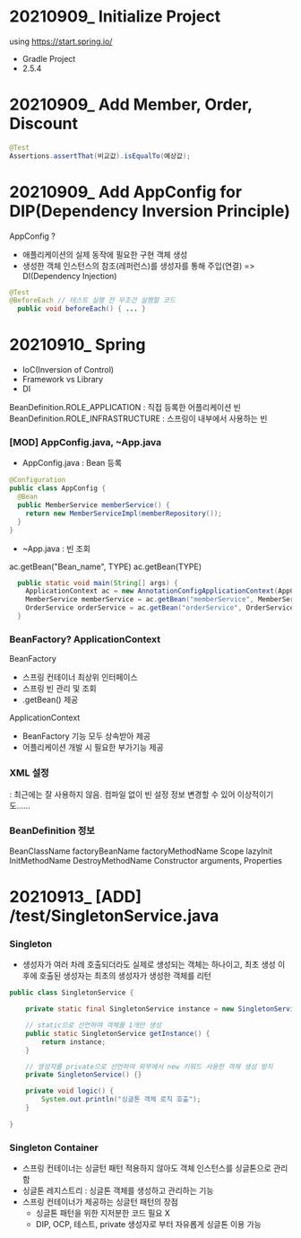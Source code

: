 # 20210909_ Initialize Project
using https://start.spring.io/
- Gradle Project
- 2.5.4

# 20210909_ Add Member, Order, Discount 

```java
@Test
Assertions.assertThat(비교값).isEqualTo(예상값);
```

# 20210909_ Add AppConfig for DIP(Dependency Inversion Principle)
AppConfig ?
- 애플리케이션의 실제 동작에 필요한 구현 객체 생성
- 생성한 객체 인스턴스의 참조(레퍼런스)를 생성자를 통해 주입(연결) => DI(Dependency Injection)

```java
@Test
@BeforeEach // 테스트 실행 전 무조건 실행할 코드
  public void beforeEach() { ... } 
```

# 20210910_ Spring
- IoC(Inversion of Control)
- Framework vs Library
- DI

BeanDefinition.ROLE_APPLICATION : 직접 등록한 어플리케이션 빈
BeanDefinition.ROLE_INFRASTRUCTURE : 스프링이 내부에서 사용하는 빈

### [MOD] AppConfig.java, ~App.java

- AppConfig.java : Bean  등록

```java
@Configuration 
public class AppConfig {
  @Bean
  public MemberService memberService() {
    return new MemberServiceImpl(memberRepository());
  }
}
```
- ~App.java : 빈 조회

ac.getBean("Bean_name", TYPE)
ac.getBean(TYPE)

```java
  public static void main(String[] args) {
    ApplicationContext ac = new AnnotationConfigApplicationContext(AppConfig.class);
    MemberService memberService = ac.getBean("memberService", MemberService.class);
    OrderService orderService = ac.getBean("orderService", OrderService.class);
  }
```

### BeanFactory? ApplicationContext

BeanFactory

- 스프링 컨테이너 최상위 인터페이스
- 스프링 빈 관리 및 조회
- .getBean() 제공

ApplicationContext

- BeanFactory 기능 모두 상속받아 제공
- 어플리케이션 개발 시 필요한 부가기능 제공

### XML 설정
: 최근에는 잘 사용하지 않음. 컴파일 없이 빈 설정 정보 변경할 수 있어 이상적이기도......

### BeanDefinition 정보

BeanClassName
factoryBeanName
factoryMethodName
Scope
lazyInit
InitMethodName
DestroyMethodName
Constructor arguments, Properties

# 20210913_ [ADD] /test/SingletonService.java
### Singleton
- 생성자가 여러 차례 호출되더라도 실제로 생성되는 객체는 하나이고, 최초 생성 이후에 호출된 생성자는 최초의 생성자가 생성한 객체를 리턴

````java
public class SingletonService {

    private static final SingletonService instance = new SingletonService();

    // static으로 선언하여 객체를 1개만 생성
    public static SingletonService getInstance() {
        return instance;
    }

    // 생성자를 private으로 선언하여 외부에서 new 키워드 사용한 객체 생성 방지
    private SingletonService() {}

    private void logic() {
        System.out.println("싱글톤 객체 로직 호출");
    }
    
}
````

### Singleton Container
- 스프링 컨테이너는 싱글턴 패턴 적용하지 않아도 객체 인스턴스를 싱글톤으로 관리함
- 싱글톤 레지스트리 : 싱글톤 객체를 생성하고 관리하는 기능
- 스프링 컨테이너가 제공하는 싱글턴 패턴의 장점
  - 싱글톤 패턴을 위한 지저분한 코드 필요 X
  - DIP, OCP, 테스트, private 생성자로 부터 자유롭게 싱글톤 이용 가능



